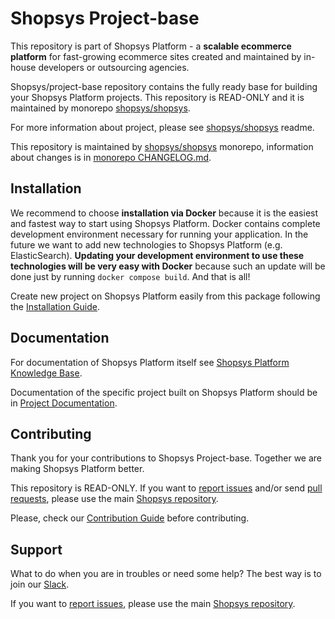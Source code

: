 # Shopsys Project-base

This repository is part of Shopsys Platform - a **scalable ecommerce platform** for fast-growing ecommerce sites created and maintained by in-house developers or outsourcing agencies.

Shopsys/project-base repository contains the fully ready base for building your Shopsys Platform projects. This repository is READ-ONLY and it is maintained by monorepo [shopsys/shopsys](https://github.com/shopsys/shopsys).

For more information about project, please see [shopsys/shopsys](https://github.com/shopsys/shopsys) readme.

This repository is maintained by [shopsys/shopsys] monorepo, information about changes is in [monorepo CHANGELOG.md](https://github.com/shopsys/shopsys/blob/master/CHANGELOG.md).

## Installation

We recommend to choose **installation via Docker** because it is the easiest and fastest way to start using Shopsys Platform.
Docker contains complete development environment necessary for running your application.
In the future we want to add new technologies to Shopsys Platform (e.g. ElasticSearch).
**Updating your development environment to use these technologies will be very easy with Docker**
because such an update will be done just by running `docker compose build`.
And that is all!

Create new project on Shopsys Platform easily from this package following the [Installation Guide](https://docs.shopsys.com/en/latest/installation/installation-guide/).

## Documentation

For documentation of Shopsys Platform itself see [Shopsys Platform Knowledge Base](https://docs.shopsys.com/en/latest/).

Documentation of the specific project built on Shopsys Platform should be in [Project Documentation](https://github.com/shopsys/project-base/blob/master/docs/index.md).

## Contributing

Thank you for your contributions to Shopsys Project-base.
Together we are making Shopsys Platform better.

This repository is READ-ONLY.
If you want to [report issues](https://github.com/shopsys/shopsys/issues/new) and/or send [pull requests](https://github.com/shopsys/shopsys/compare),
please use the main [Shopsys repository](https://github.com/shopsys/shopsys).

Please, check our [Contribution Guide](https://github.com/shopsys/shopsys/blob/master/CONTRIBUTING.md) before contributing.

## Support

What to do when you are in troubles or need some help?
The best way is to join our [Slack](https://join.slack.com/t/shopsysframework/shared_invite/zt-11wx9au4g-e5pXei73UJydHRQ7nVApAQ).

If you want to [report issues](https://github.com/shopsys/shopsys/issues/new), please use the main [Shopsys repository](https://github.com/shopsys/shopsys).

[shopsys/shopsys]: (https://github.com/shopsys/shopsys)
